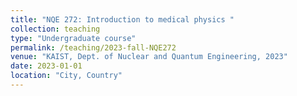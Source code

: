 ```yaml
---
title: "NQE 272: Introduction to medical physics "
collection: teaching
type: "Undergraduate course"
permalink: /teaching/2023-fall-NQE272
venue: "KAIST, Dept. of Nuclear and Quantum Engineering, 2023"
date: 2023-01-01
location: "City, Country"
---
```

